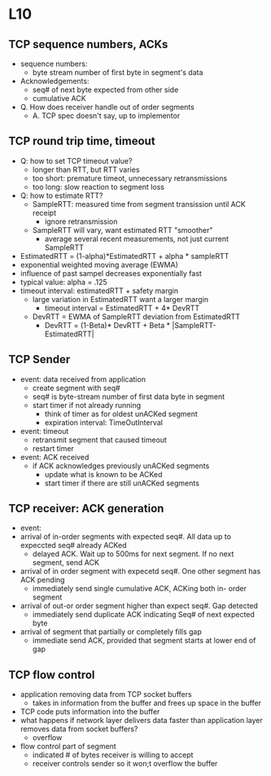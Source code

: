 # L10


## TCP sequence numbers, ACKs
- sequence numbers:
  - byte stream number of first byte in segment's data
- Acknowledgements:
  - seq# of next byte expected from other side 
  - cumulative ACK
- Q. How does receiver handle out of order segments
  - A. TCP spec doesn't say, up to implementor 




## TCP round trip time, timeout
- Q: how to set TCP timeout value?
  - longer than RTT, but RTT varies
  - too short: premature timeot, unnecessary retransmissions
  - too long: slow reaction to segment loss
- Q: how to estimate RTT?
  - SampleRTT: measured time from segment transission until ACK receipt
    - ignore retransmission 
  - SampleRTT will vary, want estimated RTT "smoother"
    - average several recent measurements, not just current SampleRTT
- EstimatedRTT = (1-alpha)*EstimatedRTT + alpha * sampleRTT
- exponential weighted moving average (EWMA)
- influence of past sampel decreases exponentially fast
- typical value: alpha = .125
- timeout interval: estimatedRTT + safety margin
  - large variation in EstimatedRTT want a larger margin
    - timeout interval = EstimatedRTT + 4* DevRTT
  - DevRTT = EWMA of SampleRTT deviation from EstimatedRTT
    - DevRTT = (1-Beta)* DevRTT + Beta * |SampleRTT-EstimatedRTT|



## TCP Sender
- event: data received from application
  - create segment with seq# 
  - seq# is byte-stream number of first data byte in segment
  - start timer if not already running
    - think of timer as for oldest unACKed segment
    - expiration interval: TimeOutInterval
- event: timeout
  - retransmit segment that caused timeout
  - restart timer
- event: ACK received
  - if ACK acknowledges previously unACKed segments
    - update what is known to be ACKed
    - start timer if there are still unACKed segments


## TCP receiver: ACK generation
- event:
- arrival of in-order segments with expected seq#. All data up to expeccted seq# already ACKed
  - delayed ACK. Wait up to 500ms for next segment. If no next segment, send ACK
- arrival of in order segment with expecetd seq#. One other segment has ACK pending
  - immediately send single cumulative ACK, ACKing both in- order segment
- arrival of out-or order segment higher than expect seq#. Gap detected
  - immediately send duplicate ACK indicating Seq# of next expected byte
- arrival of segment that partially or completely fills gap
  - immediate send ACK, provided that segment starts at lower end of gap 


## TCP flow control 
- application removing data from TCP socket buffers
  - takes in information from the buffer and frees up space in the buffer 
- TCP code puts information into the buffer
- what happens if network layer delivers data faster than application layer removes data from socket buffers?
  - overflow
- flow control part of segment 
  - indicated # of bytes receiver is willing to accept 
  - receiver controls sender so it won;t overflow the buffer